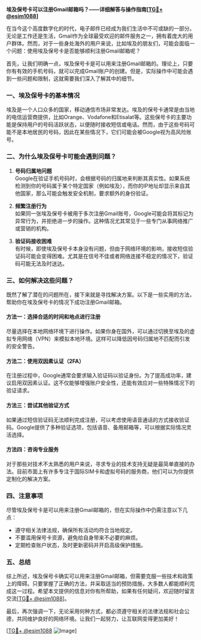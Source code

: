 **埃及保号卡可以注册Gmail邮箱吗？——详细解答与操作指南[[TG💪+ @esim1088](https://t.me/s/esim1088)]**

在当今这个高度数字化的时代，电子邮件已经成为我们生活中不可或缺的一部分。无论是工作还是生活，Gmail作为全球最受欢迎的邮件服务之一，拥有着庞大的用户群体。然而，对于一些身处海外的用户来说，比如埃及的朋友们，可能会面临一个问题：使用埃及保号卡是否能够顺利注册Gmail邮箱呢？

首先，让我们明确一点，埃及保号卡是可以用来注册Gmail邮箱的。理论上，只要你有有效的手机号码，就可以完成Gmail账户的创建。但是，实际操作中可能会遇到一些问题和限制，这就需要我们深入了解其中的细节。

### 一、埃及保号卡的基本情况

埃及是一个人口众多的国家，移动通信市场非常发达。埃及的保号卡通常是由当地的电信运营商提供，比如Orange、Vodafone和Etisalat等。这些保号卡的主要功能是保持用户的号码活跃状态，以便随时接收短信或电话。然而，由于这些号码可能不是本地居民的号码，因此在某些情况下，它们可能会被Google视为高风险账号。

### 二、为什么埃及保号卡可能会遇到问题？

1. **号码归属地问题**  
   Google在验证手机号码时，会根据号码的归属地来判断其真实性。如果系统检测到你的号码属于某个特定国家（例如埃及），而你的IP地址却显示来自其他国家，那么可能会触发安全机制，要求额外的身份验证。

2. **频繁注册行为**  
   如果同一张埃及保号卡被用于多次注册Gmail账号，Google可能会将其标记为异常行为，并拒绝进一步的操作。这种情况尤其常见于一些专门从事网络推广或营销的机构。

3. **验证码接收困难**  
   有时候，即使埃及保号卡本身没有问题，但由于网络环境的影响，接收短信验证码可能会变得困难。尤其是在信号不佳或者网络连接不稳定的情况下，验证码可能无法及时送达。

### 三、如何解决这些问题？

既然了解了潜在的问题所在，接下来就是寻找解决方案。以下是一些实用的方法，帮助你在埃及保号卡的情况下成功注册Gmail邮箱。

#### 方法一：选择合适的时间和地点进行注册

尽量选择在本地网络环境下进行操作。如果你身在国外，可以通过切换至埃及的虚拟专用网络（VPN）来模拟本地环境。这样可以降低因号码归属地不匹配而引发的安全警告。

#### 方法二：使用双因素认证（2FA）

在注册过程中，Google通常会要求输入验证码以验证身份。为了提高成功率，建议启用双因素认证。这不仅能够增强账户安全性，还能有效应对一些特殊情况下的验证请求。

#### 方法三：尝试其他验证方式

如果通过短信验证码无法顺利完成注册，可以考虑使用语音通话的方式接收验证码。Google提供了多种验证选项，包括语音、备用邮箱等，可以根据实际情况灵活选择。

#### 方法四：咨询专业服务

对于那些对技术不太熟悉的用户来说，寻求专业的技术支持无疑是最简单直接的办法。目前市面上有许多专注于国际SIM卡和虚拟号码的服务商，他们可以为你提供定制化的解决方案。

### 四、注意事项

尽管埃及保号卡是可以用来注册Gmail邮箱的，但在实际操作中仍需注意以下几点：

- 遵守相关法律法规，确保所有活动均符合当地规定。
- 不要滥用保号卡资源，避免给自身带来不必要的麻烦。
- 定期检查账户状态，及时更新密码并开启高级保护措施。

### 五、总结

综上所述，埃及保号卡确实可以用来注册Gmail邮箱，但需要克服一些技术和政策上的障碍。只要掌握了正确的方法，并采取适当的预防措施，大多数人都能顺利完成这一过程。希望本文提供的信息对你有所帮助，如果有任何疑问，欢迎随时留言交流[[TG💪+ @esim1088](https://t.me/s/esim1088)]。

最后，再次强调一下，无论采用何种方式，都必须遵守相关的法律法规和社会公德，共同维护良好的网络环境。让我们一起努力，让互联网变得更加美好！

[[TG💪+ @esim1088](https://t.me/s/esim1088) ![Image](https://i.postimg.cc/4NQfJmqS/Snipaste-2025-05-13-00-14-12.png)]